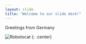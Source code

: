 ```yaml
---
layout: slide
title: "Welcome to our slide deck!"
---
```


Greetings from Germany

![Robotocat](https://octodex.github.com/images/Robotocat.png)
{: .center}

